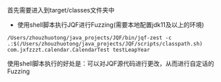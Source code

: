 首先需要进入到target/classes文件夹中
- 使用shell脚本执行JQF进行Fuzzing(需要本地配置jdk11及以上的环境)
```shell
/Users/zhouzhuotong/java_projects/JQF/bin/jqf-zest -c .:$(/Users/zhouzhuotong/java_projects/JQF/scripts/classpath.sh) com.jxfzzzt.calendar.CalendarTest testLeapYear
```
使用shell脚本执行的好处是：可以对JQF源代码进行更改，从而进行自定话的Fuzzing
